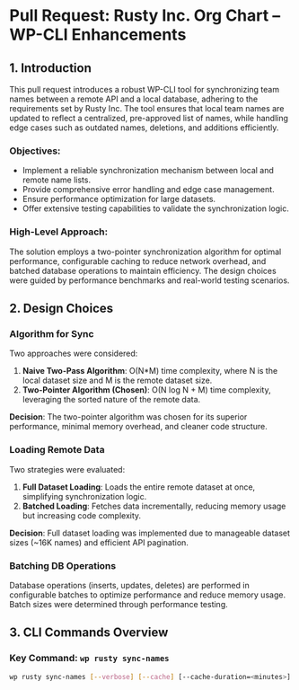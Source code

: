 # Pull Request: Rusty Inc. Org Chart – WP-CLI Enhancements

## 1. Introduction

This pull request introduces a robust WP-CLI tool for synchronizing team names between a remote API and a local database, adhering to the requirements set by Rusty Inc. The tool ensures that local team names are updated to reflect a centralized, pre-approved list of names, while handling edge cases such as outdated names, deletions, and additions efficiently.

### Objectives:
- Implement a reliable synchronization mechanism between local and remote name lists.
- Provide comprehensive error handling and edge case management.
- Ensure performance optimization for large datasets.
- Offer extensive testing capabilities to validate the synchronization logic.

### High-Level Approach:
The solution employs a two-pointer synchronization algorithm for optimal performance, configurable caching to reduce network overhead, and batched database operations to maintain efficiency. The design choices were guided by performance benchmarks and real-world testing scenarios.

## 2. Design Choices

### Algorithm for Sync
Two approaches were considered:
1. **Naive Two-Pass Algorithm**: O(N*M) time complexity, where N is the local dataset size and M is the remote dataset size.
2. **Two-Pointer Algorithm (Chosen)**: O(N log N + M) time complexity, leveraging the sorted nature of the remote data.

**Decision**: The two-pointer algorithm was chosen for its superior performance, minimal memory overhead, and cleaner code structure.

### Loading Remote Data
Two strategies were evaluated:
1. **Full Dataset Loading**: Loads the entire remote dataset at once, simplifying synchronization logic.
2. **Batched Loading**: Fetches data incrementally, reducing memory usage but increasing code complexity.

**Decision**: Full dataset loading was implemented due to manageable dataset sizes (~16K names) and efficient API pagination.

### Batching DB Operations
Database operations (inserts, updates, deletes) are performed in configurable batches to optimize performance and reduce memory usage. Batch sizes were determined through performance testing.

## 3. CLI Commands Overview

### Key Command: `wp rusty sync-names`
```bash
wp rusty sync-names [--verbose] [--cache] [--cache-duration=<minutes>]
